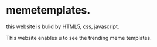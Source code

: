 # memetemplates. 
this website is bulid by HTML5, css, javascript.

This website enables u to see the trending meme templates.
